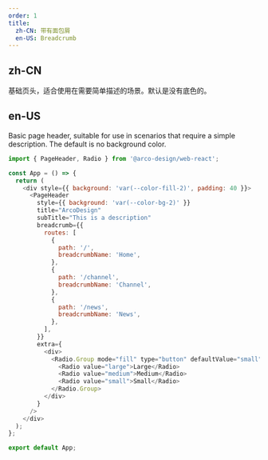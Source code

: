 ```yaml
---
order: 1
title:
  zh-CN: 带有面包屑
  en-US: Breadcrumb
---
```


## zh-CN

基础页头，适合使用在需要简单描述的场景。默认是没有底色的。

## en-US

Basic page header, suitable for use in scenarios that require a simple description. The default is no background color.

```js
import { PageHeader, Radio } from '@arco-design/web-react';

const App = () => {
  return (
    <div style={{ background: 'var(--color-fill-2)', padding: 40 }}>
      <PageHeader
        style={{ background: 'var(--color-bg-2)' }}
        title="ArcoDesign"
        subTitle="This is a description"
        breadcrumb={{
          routes: [
            {
              path: '/',
              breadcrumbName: 'Home',
            },
            {
              path: '/channel',
              breadcrumbName: 'Channel',
            },
            {
              path: '/news',
              breadcrumbName: 'News',
            },
          ],
        }}
        extra={
          <div>
            <Radio.Group mode="fill" type="button" defaultValue="small">
              <Radio value="large">Large</Radio>
              <Radio value="medium">Medium</Radio>
              <Radio value="small">Small</Radio>
            </Radio.Group>
          </div>
        }
      />
    </div>
  );
};

export default App;
```
